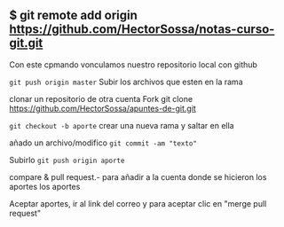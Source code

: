 ## $ git remote add origin https://github.com/HectorSossa/notas-curso-git.git
Con este cpmando vonculamos nuestro repositorio local con github

`git push origin master` 
Subir los archivos que esten en la rama

clonar un repositorio de otra cuenta
Fork
git clone https://github.com/HectorSossa/apuntes-de-git.git

`git checkout -b aporte` crear una nueva rama y saltar en ella

añado un archivo/modifico
`git commit -am "texto"`

Subirlo
`git push origin aporte`

compare & pull request.- para añadir a la cuenta donde se hicieron los aportes los aportes

Aceptar aportes, ir al link del correo y para aceptar clic en "merge pull request"





